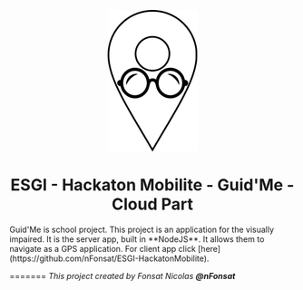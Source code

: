 <p align="center">
  <img src="https://github.com/nFonsat/ESGI-HackatonMobilite/blob/master/Screenshot/Icon.png" alt="Icon"/>
</p>
<h1 align="center">ESGI - Hackaton Mobilite - Guid'Me - Cloud Part</h1>
Guid'Me is school project. This project is an application for the visually impaired.
It is the server app, built in **NodeJS**. 
It allows them to navigate as a GPS application. For client app click [here](https://github.com/nFonsat/ESGI-HackatonMobilite).

=======
_This project created by Fonsat Nicolas **@nFonsat**_
